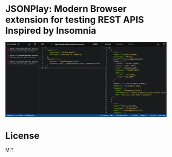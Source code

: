 # JSONPlay: Modern Browser extension for testing REST APIS Inspired by Insomnia

![](capture.PNG)

# License
MIT